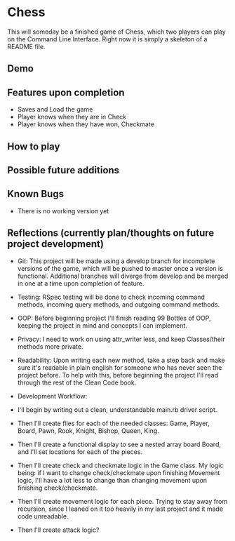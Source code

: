 # Chess

This will someday be a finished game of Chess, which two players can play on the Command Line Interface. Right now it is simply a skeleton of a README file. 

## Demo

## Features upon completion

* Saves and Load the game
* Player knows when they are in Check
* Player knows when they have won, Checkmate

## How to play

## Possible future additions

## Known Bugs

* There is no working version yet

## Reflections (currently plan/thoughts on future project development)

* Git: This project will be made using a develop branch for incomplete versions of the game, which will be pushed to master once a version is functional. Additional branches will diverge from develop and be merged in one at a time upon completion of feature.

* Testing: RSpec testing will be done to check incoming command methods, incoming query methods, and outgoing command methods.

* OOP: Before beginning project I'll finish reading 99 Bottles of OOP, keeping the project in mind and concepts I can implement.

* Privacy: I need to work on using attr_writer less, and keep Classes/their methods more private.

* Readability: Upon writing each new method, take a step back and make sure it's readable in plain english for someone who has never seen the project before. To help with this, before beginning the project I'll read through the rest of the Clean Code book.

* Development Workflow: 

- I'll begin by writing out a clean, understandable main.rb driver script. 

- Then I'll create files for each of the needed classes: Game, Player, Board, Pawn, Rook, Knight, Bishop, Queen, King. 

- Then I'll create a functional display to see a nested array board Board, and I'll set locations for each of the pieces. 

- Then I'll create check and checkmate logic in the Game class. My logic being: if I want to change check/checkmate upon finishing Movement logic, I'll have a lot less to change than changing movement upon finishing check/checkmate. 

- Then I'll create movement logic for each piece. Trying to stay away from recursion, since I leaned on it too heavily in my last project and it made code unreadable. 

- Then I'll create attack logic? 